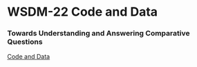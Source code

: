 # WSDM-22 Code and Data

### Towards Understanding and Answering Comparative Questions
[Code and Data](https://github.com/webis-de/wsdm22-towards-understanding-and-answering-comparative-questions)
